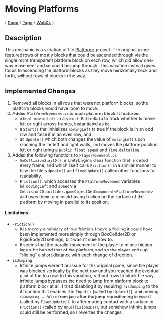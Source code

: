 # Moving Platforms
( [Repo](https://github.com/JaiChong/css385/tree/main/01_unity_basics/moving_platforms) / [Page](https://jaichong.github.io/css385/01_unity_basics/moving_platforms) / [WebGL](https://jaichong.github.io/css385/01_unity_basics/build_webgl) )

## Description
This mechanic is a variation of the [Platforms](https://github.com/t4guw/100-Unity-Mechanics-for-Programmers/tree/master/programs/platforms) project. The original game featured rows of mostly blocks that could be ascended through via the single more transparent platform block on each row, which did allow one-way movement and so could be jump through.  This variation instead gives focus to ascending the platform blocks as they move horizontally back and forth, without rows of blocks in the way.

## Implemented Changes
1. Removed all blocks in all rows that were not platform blocks, so the platform blocks would have room to move.
2. Added `PlatformMovement.cs` to each platform block.  It features:
    - a `bool movingLeft` in a `struct BufferData` to track whether to move left or right across frames, instantiated as `bd`,
    - a `Start()` that initializes `movingLeft` to true if the block is in an odd row and false if in an even row, and
    - an `Update()` which both changes the value of `movingLeft` upon reaching the far left and right walls, and moves the platform position left or right using a `public float speed` and `Time.deltaTime`.
3. Added the following functions to `PlayerMovement.cs`:
    - `OnCollisionStay2D()`, a UnityEngine class function that is called every frame, and which itself calls `Friction()` in a similar manner to how the file's `Update()` and `FixedUpdate()` called other functions for readability.
    - `Friction()`, which accesses the `PlatformMovement` variables `bd.movingLeft` and `speed` via `Collision2D.collider.gameObjectGetComponent<PlatformMovement>` and uses them to mimick having friction on the surface of the platform by moving in parallel to its position.

#### Limitations
- `Friction()`
    - It is merely a mimicry of true friction.  I have a feeling it could have been implemented more simply through BoxCollider2D or RigidBody2D settings, but wasn't sure how to.
    - It seems that the parallel movement of the player to mimic friction lags a bit behind that of the platform, and so the player ends up "sliding" a short distance with each change of direction.
- `isJumping`
    - Infinite jumps weren't an issue for the original game, since the player was blocked vertically by the next row until you reached the eventual goal of the top row.  In this variation, without rows to block the way, infinite jumps bypasses the need to jump from platform block to platform block at all.  I tried disabling it by requiring `!isJumping` to the if function that enables it in `Input()` (called by `Update()`), and moving `isJumping = false` from just after the jump repositioning in `Move()` (called by `FixedUpdate()`) to after making contact with a surface in `Friction()` (called by `OnCollision2D()`), but somehow infinite jumps could still be performed, so I reverted the changes.
